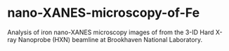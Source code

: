 # nano-XANES-microscopy-of-Fe
Analysis of iron nano-XANES microscopy images of from the 3-ID Hard X-ray Nanoprobe (HXN) beamline at Brookhaven National Laboratory.
